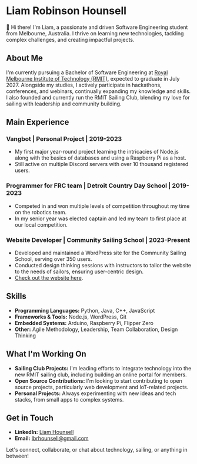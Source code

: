 # Liam Robinson Hounsell

👋 Hi there! I'm Liam, a passionate and driven Software Engineering student from Melbourne, Australia. I thrive on learning new technologies, tackling complex challenges, and creating impactful projects.

## About Me

I'm currently pursuing a Bachelor of Software Engineering at [Royal Melbourne Institute of Technology (RMIT)](https://www.rmit.edu.au), expected to graduate in July 2027. Alongside my studies, I actively participate in hackathons, conferences, and webinars, continually expanding my knowledge and skills. I also founded and currently run the RMIT Sailing Club, blending my love for sailing with leadership and community building.

## Main Experience

### Vangbot | Personal Project | 2019-2023
- My first major year-round project learning the intricacies of Node.js along with the basics of databases and using a Raspberry Pi as a host.
- Still active on multiple Discord servers with over 10 thousand registered users.

### Programmer for FRC team | Detroit Country Day School | 2019-2023
- Competed in and won multiple levels of competition throughout my time on the robotics team.
- In my senior year was elected captain and led my team to first place at our local competition.

### Website Developer | Community Sailing School | 2023-Present
- Developed and maintained a WordPress site for the Community Sailing School, serving over 350 users.
- Conducted design thinking sessions with instructors to tailor the website to the needs of sailors, ensuring user-centric design.
- [Check out the website here](https://www.communitysailingschool.org/).

## Skills

- **Programming Languages:** Python, Java, C++, JavaScript
- **Frameworks & Tools:** Node.js, WordPress, Git
- **Embedded Systems:** Arduino, Raspberry Pi, Flipper Zero
- **Other:** Agile Methodology, Leadership, Team Collaboration, Design Thinking

## What I'm Working On

- **Sailing Club Projects:** I'm leading efforts to integrate technology into the new RMIT sailing club, including building an online portal for members.
- **Open Source Contributions:** I'm looking to start contributing to open source projects, particularly web development and IoT-related projects.
- **Personal Projects:** Always experimenting with new ideas and tech stacks, from small apps to complex systems.

## Get in Touch

- **LinkedIn:** [Liam Hounsell](https://www.linkedin.com/in/liam-hounsell/)
- **Email:** lbrhounsell@gmail.com

Let's connect, collaborate, or chat about technology, sailing, or anything in between!
